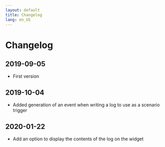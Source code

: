```yaml
---
layout: default
title: Changelog
lang: en_US
---
```


# Changelog

## 2019-09-05

- First version

## 2019-10-04

- Added generation of an event when writing a log to use as a scenario trigger

## 2020-01-22

- Add an option to display the contents of the log on the widget
